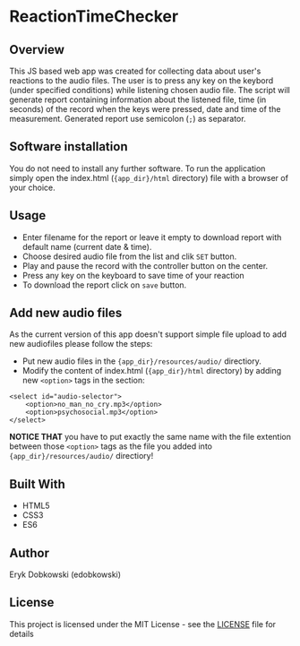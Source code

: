 # ReactionTimeChecker

## Overview
This JS based web app was created for collecting data about user's reactions to the audio files. The user is to press any key on the keybord (under specified conditions) while listening chosen audio file. The script will generate report containing information about the listened file, time (in seconds) of the record when the keys were pressed, date and time of the measurement. Generated report use semicolon (`;`) as separator.

## Software installation
You do not need to install any further software. To run the application simply open the index.html (`{app_dir}/html` directory) file with a browser of your choice.

## Usage
- Enter filename for the report or leave it empty to download report with default name (current date & time).
- Choose desired audio file from the list and clik `SET` button.
- Play and pause the record with the controller button on the center.
- Press any key on the keyboard to save time of your reaction
- To download the report click on `save` button.

## Add new audio files
As the current version of this app doesn't support simple file upload to add new audiofiles please follow the steps:
- Put new audio files in the `{app_dir}/resources/audio/` directiory.
- Modify the content of index.html (`{app_dir}/html` directory) by adding new `<option>` tags in the section:

```
<select id="audio-selector">
    <option>no_man_no_cry.mp3</option>
    <option>psychosocial.mp3</option>
</select>
```

__NOTICE THAT__ you have to put exactly the same name with the file extention between those `<option>` tags as the file you added into `{app_dir}/resources/audio/` directiory!

## Built With
- HTML5
- CSS3
- ES6

## Author
Eryk Dobkowski (edobkowski)

## License
This project is licensed under the MIT License - see the [LICENSE](https://github.com/edobkowski/ReactionTimeChecker/blob/master/LICENCE) file for details
